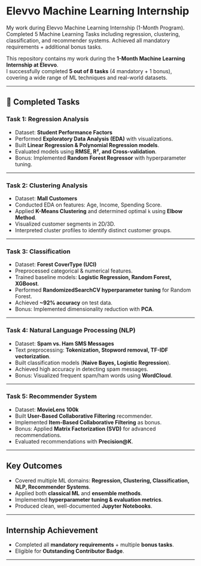 # Elevvo Machine Learning Internship 

My work during Elevvo Machine Learning Internship (1-Month Program). Completed 5 Machine Learning Tasks including regression, clustering, classification, and recommender systems. Achieved all mandatory requirements + additional bonus tasks.

This repository contains my work during the **1-Month Machine Learning Internship at Elevvo**.  
I successfully completed **5 out of 8 tasks** (4 mandatory + 1 bonus), covering a wide range of ML techniques and real-world datasets.

---

## 📌 Completed Tasks

###  Task 1: Regression Analysis
- Dataset: **Student Performance Factors**
- Performed **Exploratory Data Analysis (EDA)** with visualizations.
- Built **Linear Regression & Polynomial Regression models**.
- Evaluated models using **RMSE, R², and Cross-validation**.
- Bonus: Implemented **Random Forest Regressor** with hyperparameter tuning.

---

###  Task 2: Clustering Analysis
- Dataset: **Mall Customers**
- Conducted EDA on features: Age, Income, Spending Score.
- Applied **K-Means Clustering** and determined optimal `k` using **Elbow Method**.
- Visualized customer segments in 2D/3D.
- Interpreted cluster profiles to identify distinct customer groups.

---

###  Task 3: Classification
- Dataset: **Forest CoverType (UCI)**
- Preprocessed categorical & numerical features.
- Trained baseline models: **Logistic Regression, Random Forest, XGBoost**.
- Performed **RandomizedSearchCV hyperparameter tuning** for Random Forest.
- Achieved **~92% accuracy** on test data.
- Bonus: Implemented dimensionality reduction with **PCA**.

---

###  Task 4: Natural Language Processing (NLP)
- Dataset: **Spam vs. Ham SMS Messages**
- Text preprocessing: **Tokenization, Stopword removal, TF-IDF vectorization**.
- Built classification models (**Naive Bayes, Logistic Regression**).
- Achieved high accuracy in detecting spam messages.
- Bonus: Visualized frequent spam/ham words using **WordCloud**.

---

###  Task 5: Recommender System
- Dataset: **MovieLens 100k**
- Built **User-Based Collaborative Filtering** recommender.
- Implemented **Item-Based Collaborative Filtering** as bonus.
- Bonus: Applied **Matrix Factorization (SVD)** for advanced recommendations.
- Evaluated recommendations with **Precision@K**.

---

##  Key Outcomes
- Covered multiple ML domains: **Regression, Clustering, Classification, NLP, Recommender Systems**.
- Applied both **classical ML** and **ensemble methods**.
- Implemented **hyperparameter tuning & evaluation metrics**.
- Produced clean, well-documented **Jupyter Notebooks**.

---

##  Internship Achievement
- Completed all **mandatory requirements** + multiple **bonus tasks**.
- Eligible for **Outstanding Contributor Badge**.

---
